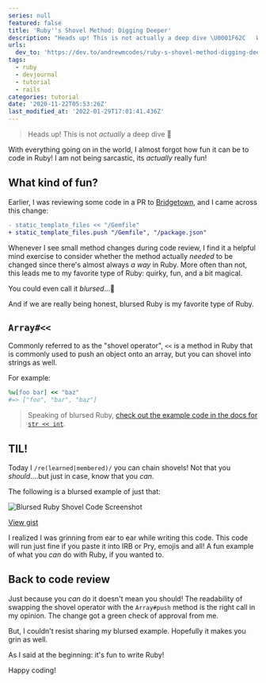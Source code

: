 ```yaml
---
series: null
featured: false
title: 'Ruby''s Shovel Method: Digging Deeper'
description: "Heads up! This is not actually a deep dive \U0001F62C   With everything going on in the world, I almost forgo..."
urls:
  dev_to: 'https://dev.to/andrewmcodes/ruby-s-shovel-method-digging-deeper-5hfm'
tags:
  - ruby
  - devjournal
  - tutorial
  - rails
categories: tutorial
date: '2020-11-22T05:53:26Z'
last_modified_at: '2022-01-29T17:01:41.436Z'
---
```


> Heads up! This is not _actually_ a deep dive 😬

With everything going on in the world, I almost forgot how fun it can be to code in Ruby! I am not being sarcastic, its _actually_ really fun!

## What kind of fun?

Earlier, I was reviewing some code in a PR to [Bridgetown](https://github.com/bridgetownrb/bridgetown), and I came across this change:

```diff
- static_template_files << "/Gemfile"
+ static_template_files.push "/Gemfile", "/package.json"
```

Whenever I see small method changes during code review, I find it a helpful mind exercise to consider whether the method actually _needed_ to be changed since there's almost always _a way_ in Ruby. More often than not, this leads me to my favorite type of Ruby: quirky, fun, and a bit magical.

You could even call it _blursed_...🤔

And if we are really being honest, blursed Ruby is my favorite type of Ruby.

## `Array#<<`

Commonly referred to as the "shovel operator", `<<` is a method in Ruby that is commonly used to push an object onto an array, but you can shovel into strings as well.

For example:

```ruby
%w[foo bar] << "baz"
#=> ["foo", "bar", "baz"]
```

> Speaking of blursed Ruby, [check out the example code in the docs for `str << int`](https://ruby-doc.org/core-2.6/String.html#method-i-3C-3C).

## TIL!

Today I `/re(learned|membered)/` you can chain shovels! Not that you _should_....but just in case, know that you _can_.

The following is a blursed example of just that:

![Blursed Ruby Shovel Code Screenshot](https://dev-to-uploads.s3.amazonaws.com/i/yufpo9f1pbnp7y3flt9u.png)

[View gist](https://gist.github.com/andrewmcodes/2e4ba1d60016e065155f0509d3814234)

I realized I was grinning from ear to ear while writing this code. This code will run just fine if you paste it into IRB or Pry, emojis and all! A fun example of what you _can_ do with Ruby, if you wanted to.

## Back to code review

Just because you _can_ do it doesn't mean you should! The readability of swapping the shovel operator with the `Array#push` method is the right call in my opinion. The change got a green check of approval from me.

But, I couldn't resist sharing my blursed example. Hopefully it makes you grin as well.

As I said at the beginning: it's fun to write Ruby!

Happy coding!
